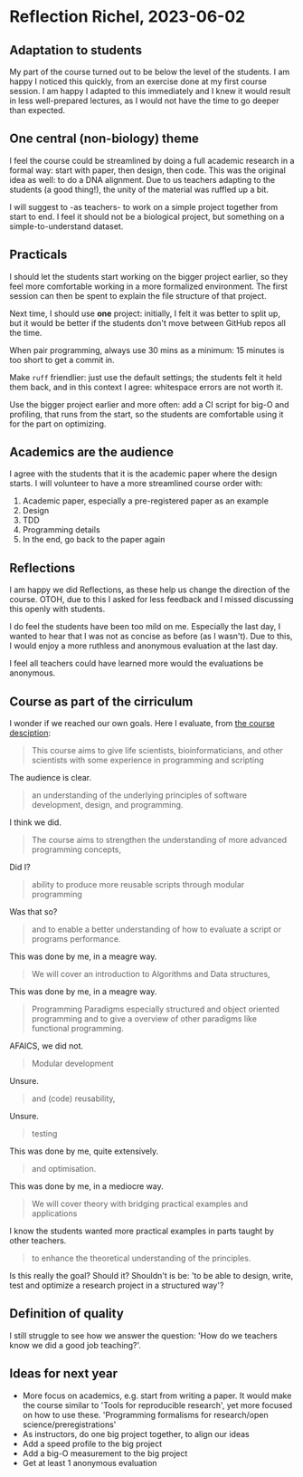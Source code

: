 # Reflection Richel, 2023-06-02

## Adaptation to students

My part of the course turned out to be below the level of the students.
I am happy I noticed this quickly, from an exercise done at my first
course session. I am happy I adapted to this immediately and I knew
it would result in less well-prepared lectures, as I would not
have the time to go deeper than expected. 

## One central (non-biology) theme

I feel the course could be streamlined by doing a full academic
research in a formal way: start with paper, then design, then code.
This was the original idea as well: to do a DNA alignment.
Due to us teachers adapting to the students (a good thing!),
the unity of the material was ruffled up a bit.

I will suggest to -as teachers- to work on a simple project together
from start to end. I feel it should not be a biological project, 
but something on a simple-to-understand dataset.

## Practicals

I should let the students start working on the bigger project earlier,
so they feel more comfortable working in a more formalized environment.
The first session can then be spent to explain the file structure of that project.

Next time, I should use **one** project:
initially, I felt it was better to split up, but it would be better
if the students don't move between GitHub repos all the time.

When pair programming, always use 30 mins as a minimum:
15 minutes is too short to get a commit in.

Make `ruff` friendlier: just use the default settings;
the students felt it held them back, and in this context
I agree: whitespace errors are not worth it.

Use the bigger project earlier and more often:
add a CI script for big-O and profiling,
that runs from the start, 
so the students are comfortable using it for the part 
on optimizing.

## Academics are the audience

I agree with the students that it is the academic paper
where the design starts.
I will volunteer to have a more streamlined course order with:

1. Academic paper, especially a pre-registered paper as an example
2. Design
3. TDD
4. Programming details
5. In the end, go back to the paper again

## Reflections

I am happy we did Reflections, as these help us change the direction
of the course. OTOH, due to this I asked for less feedback and I missed
discussing this openly with students.

I do feel the students have been too mild on me.
Especially the last day, I wanted to hear that I was not as concise
as before (as I wasn't). Due to this, I would enjoy a more ruthless and
anonymous evaluation at the last day.

I feel all teachers could have learned more would the evaluations be 
anonymous.

## Course as part of the cirriculum

I wonder if we reached our own goals. 
Here I evaluate, from [the course desciption](https://www.uppmax.uu.se/support/courses-and-workshops/programming-formalisms/):

> This course aims to give life scientists, bioinformaticians, and other scientists with some experience in programming and scripting 

The audience is clear.

> an understanding of the underlying principles of software development, design, and programming. 

I think we did.

> The course aims to strengthen the understanding of more advanced programming concepts, 

Did I?

> ability to produce more reusable scripts through modular programming 

Was that so?

> and to enable a better understanding of how to evaluate a script or programs performance.

This was done by me, in a meagre way.

> We will cover an introduction to Algorithms and Data structures, 

This was done by me, in a meagre way.

> Programming Paradigms especially structured and object oriented programming 
> and to give a overview of other paradigms like functional programming. 

AFAICS, we did not.

> Modular development 

Unsure.

> and (code) reusability, 

Unsure.

> testing 

This was done by me, quite extensively.

> and optimisation.

This was done by me, in a mediocre way.

> We will cover theory with bridging practical examples and applications 

I know the students wanted more practical examples in parts taught by other teachers.

> to enhance the theoretical understanding of the principles.

Is this really the goal? Should it? 
Shouldn't is be: 'to be able to design, write, test and optimize a research project in a structured way'?

## Definition of quality

I still struggle to see how we answer the question: 'How do we teachers
know we did a good job teaching?'. 

## Ideas for next year

 * More focus on academics, e.g. start from writing a paper.
   It would make the course similar to 'Tools for reproducible research',
   yet more focused on how to use these.
   'Programming formalisms for research/open science/preregistrations'
 * As instructors, do one big project together, to align our ideas
 * Add a speed profile to the big project
 * Add a big-O measurement to the big project
 * Get at least 1 anonymous evaluation




